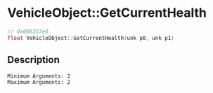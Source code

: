 # VehicleObject::GetCurrentHealth
```c
// 0x006357e0
float VehicleObject::GetCurrentHealth(unk p0, unk p1)
```
## Description
```
Minimum Arguments: 2
Maximum Arguments: 2
```
